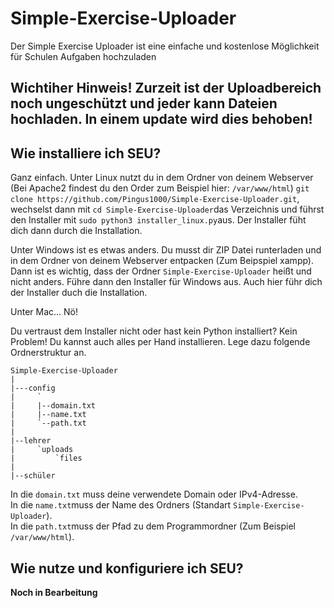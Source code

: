 # Simple-Exercise-Uploader
Der Simple Exercise Uploader ist eine einfache und kostenlose Möglichkeit für Schulen Aufgaben hochzuladen <br>
## Wichtiher Hinweis! Zurzeit ist der Uploadbereich noch ungeschützt und jeder kann Dateien hochladen. In einem update wird dies behoben!
## Wie installiere ich SEU?
Ganz einfach. Unter Linux nutzt du in dem Ordner von deinem Webserver (Bei Apache2 findest du den Order zum Beispiel hier: `/var/www/html`) `git clone https://github.com/Pingus1000/Simple-Exercise-Uploader.git`, wechselst dann mit `cd Simple-Exercise-Uploader`das Verzeichnis und führst den Installer mit `sudo python3 installer_linux.py`aus. Der Installer füht dich dann durch die Installation.

Unter Windows ist es etwas anders. Du musst dir ZIP Datei runterladen und in dem Ordner von deinem Webserver entpacken (Zum Beipspiel xampp). Dann ist es wichtig, dass der Ordner `Simple-Exercise-Uploader` heißt und nicht anders. Führe dann den Installer für Windows aus. Auch hier führ dich der Installer duch die Installation.

Unter Mac... Nö!

Du vertraust dem Installer nicht oder hast kein Python installiert? Kein Problem! Du kannst auch alles per Hand installieren. Lege dazu folgende Ordnerstruktur an. 
```
Simple-Exercise-Uploader
|
|---config
|     `
|     |--domain.txt
|     |--name.txt
|     `--path.txt
|
|--lehrer
|     `uploads
|         `files
|
|--schüler
```
In die `domain.txt` muss deine verwendete Domain oder IPv4-Adresse. </br>
In die `name.txt`muss der Name des Ordners (Standart `Simple-Exercise-Uploader`). </br>
In die `path.txt`muss der Pfad zu dem Programmordner (Zum Beispiel `/var/www/html`). </br>


## Wie nutze und konfiguriere ich SEU?
<b> Noch in Bearbeitung </b>
